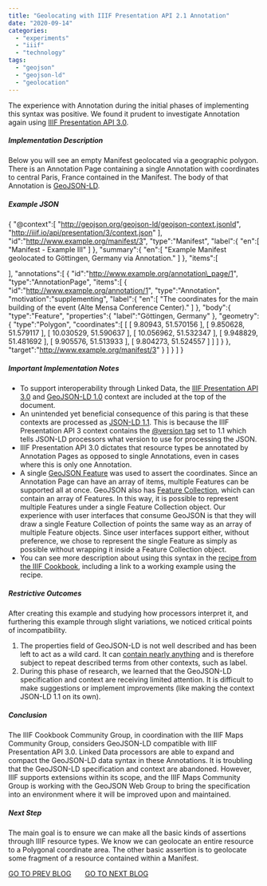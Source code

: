 ```yaml
---
title: "Geolocating with IIIF Presentation API 2.1 Annotation"
date: "2020-09-14"
categories: 
  - "experiments"
  - "iiif"
  - "technology"
tags: 
  - "geojson"
  - "geojson-ld"
  - "geolocation"
---
```


The experience with Annotation during the initial phases of implementing this syntax was positive. We found it prudent to investigate Annotation again using [IIIF Presentation API 3.0](https://iiif.io/api/presentation/3.0/).

##### Implementation Description

Below you will see an empty Manifest geolocated via a geographic polygon. There is an Annotation Page containing a single Annotation with coordinates to central Paris, France contained in the Manifest. The body of that Annotation is [GeoJSON-LD](https://geojson.org/geojson-ld/).

##### Example JSON

{
   "@context":\[
      "http://geojson.org/geojson-ld/geojson-context.jsonld",
      "http://iiif.io/api/presentation/3/context.json"
   \],
   "id":"http://www.example.org/manifest/3",
   "type":"Manifest",
   "label":{
      "en":\[
         "Manifest - Example III"
      \]
   },
   "summary":{
      "en":\[
         "Example Manifest geolocated to Göttingen, Germany via Annotation."
      \]
   },
   "items":\[
      
   \],
   "annotations":\[
      {
         "id":"http://www.example.org/annotation\_page/1",
         "type":"AnnotationPage",
         "items":\[
            {
               "id":"http://www.example.org/annotation/1",
               "type":"Annotation",
               "motivation":"supplementing",
               "label":{
                  "en":\[
                     "The coordinates for the main building of the event (Alte Mensa Conference Center)."
                  \]
               },
               "body":{
                  "type":"Feature",
                  "properties":{
                     "label":"Göttingen, Germany"
                  },
                  "geometry":{
                     "type":"Polygon",
                     "coordinates":\[
                        \[
                           \[
                              9.80943,
                              51.570156
                           \],
                           \[
                              9.850628,
                              51.579117
                           \],
                           \[
                              10.030529,
                              51.590637
                           \],
                           \[
                              10.056962,
                              51.532347
                           \],
                           \[
                              9.948829,
                              51.481692
                           \],
                           \[
                              9.905576,
                              51.513933
                           \],
                           \[
                              9.804273,
                              51.524557
                           \]
                        \]
                     \]
                  }
               },
               "target":"http://www.example.org/manifest/3"
            }
         \]
      }
   \]
}

##### Important Implementation Notes

- To support interoperability through Linked Data, the [IIIF Presentation API 3.0](http://iiif.io/api/presentation/3/context.json) and [GeoJSON-LD 1.0](http://geojson.org/geojson-ld/geojson-context.jsonld) context are included at the top of the document.
- An unintended yet beneficial consequence of this paring is that these contexts are processed as [JSON-LD 1.1](https://www.w3.org/TR/json-ld11/). This is because the IIIF Presentation API 3 context contains the [@version tag](https://www.w3.org/TR/json-ld11/#dfn-processing-mode) set to 1.1 which tells JSON-LD processors what version to use for processing the JSON.
- IIIF Presentation API 3.0 dictates that resource types be annotated by Annotation Pages as opposed to single Annotations, even in cases where this is only one Annotation.
- A single [GeoJSON Feature](https://tools.ietf.org/html/rfc7946#section-3.2) was used to assert the coordinates. Since an Annotation Page can have an array of items, multiple Features can be supported all at once. GeoJSON also has [Feature Collection](https://tools.ietf.org/html/rfc7946#section-3.3), which can contain an array of Features. In this way, it is possible to represent multiple Features under a single Feature Collection object. Our experience with user interfaces that consume GeoJSON is that they will draw a single Feature Collection of points the same way as an array of multiple Feature objects. Since user interfaces support either, without preference, we chose to represent the single Feature as simply as possible without wrapping it inside a Feature Collection object.
- You can see more description about using this syntax in the [recipe from the IIIF Cookbook](https://preview.iiif.io/cookbook/0195-geolocate-manifest-to-polygon/recipe/0195-geolocate-manifest-to-polygon/), including a link to a working example using the recipe.

##### Restrictive Outcomes

After creating this example and studying how processors interpret it, and furthering this example through slight variations, we noticed critical points of incompatibility.

1. The properties field of GeoJSON-LD is not well described and has been left to act as a wild card. It can [contain nearly anything](https://tools.ietf.org/html/rfc7946#section-3.2) and is therefore subject to repeat described terms from other contexts, such as label.
2. During this phase of research, we learned that the GeoJSON-LD specification and context are receiving limited attention. It is difficult to make suggestions or implement improvements (like making the context JSON-LD 1.1 on its own).

##### Conclusion

The IIIF Cookbook Community Group, in coordination with the IIIF Maps Community Group, considers GeoJSON-LD compatible with IIIF Presentation API 3.0. Linked Data processors are able to expand and compact the GeoJSON-LD data syntax in these Annotations. It is troubling that the GeoJSON-LD specification and context are abandoned. However, IIIF supports extensions within its scope, and the IIIF Maps Community Group is working with the GeoJSON Web Group to bring the specification into an environment where it will be improved upon and maintained.

##### Next Step

The main goal is to ensure we can make all the basic kinds of assertions through IIIF resource types. We know we can geolocate an entire resource to a Polygonal coordinate area. The other basic assertion is to geolocate some fragment of a resource contained within a Manifest.

[GO TO PREV BLOG](https://blog.ongcdh.org/blog/experiments/geolocating-with-iiif-presentation-api-2-1-services/)       [GO TO NEXT BLOG](https://blog.ongcdh.org/blog/experiments/geolocating-with-iiif-presentation-api-3-0-part-2/)

